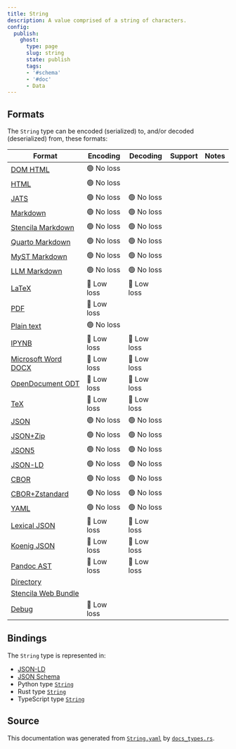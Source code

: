 ```yaml
---
title: String
description: A value comprised of a string of characters.
config:
  publish:
    ghost:
      type: page
      slug: string
      state: publish
      tags:
      - '#schema'
      - '#doc'
      - Data
---
```


## Formats

The `String` type can be encoded (serialized) to, and/or decoded (deserialized) from, these formats:

| Format                                                                       | Encoding   | Decoding   | Support | Notes |
| ---------------------------------------------------------------------------- | ---------- | ---------- | ------- | ----- |
| [DOM HTML](https://stencila.ghost.io/docs/reference/formats/dom.html)        | 🟢 No loss  |            |         |
| [HTML](https://stencila.ghost.io/docs/reference/formats/html)                | 🟢 No loss  |            |         |
| [JATS](https://stencila.ghost.io/docs/reference/formats/jats)                | 🟢 No loss  | 🟢 No loss  |         |
| [Markdown](https://stencila.ghost.io/docs/reference/formats/md)              | 🟢 No loss  | 🟢 No loss  |         |
| [Stencila Markdown](https://stencila.ghost.io/docs/reference/formats/smd)    | 🟢 No loss  | 🟢 No loss  |         |
| [Quarto Markdown](https://stencila.ghost.io/docs/reference/formats/qmd)      | 🟢 No loss  | 🟢 No loss  |         |
| [MyST Markdown](https://stencila.ghost.io/docs/reference/formats/myst)       | 🟢 No loss  | 🟢 No loss  |         |
| [LLM Markdown](https://stencila.ghost.io/docs/reference/formats/llmd)        | 🟢 No loss  | 🟢 No loss  |         |
| [LaTeX](https://stencila.ghost.io/docs/reference/formats/latex)              | 🔷 Low loss | 🔷 Low loss |         |
| [PDF](https://stencila.ghost.io/docs/reference/formats/pdf)                  | 🔷 Low loss |            |         |
| [Plain text](https://stencila.ghost.io/docs/reference/formats/text)          | 🟢 No loss  |            |         |
| [IPYNB](https://stencila.ghost.io/docs/reference/formats/ipynb)              | 🔷 Low loss | 🔷 Low loss |         |
| [Microsoft Word DOCX](https://stencila.ghost.io/docs/reference/formats/docx) | 🔷 Low loss | 🔷 Low loss |         |
| [OpenDocument ODT](https://stencila.ghost.io/docs/reference/formats/odt)     | 🔷 Low loss | 🔷 Low loss |         |
| [TeX](https://stencila.ghost.io/docs/reference/formats/tex)                  | 🔷 Low loss | 🔷 Low loss |         |
| [JSON](https://stencila.ghost.io/docs/reference/formats/json)                | 🟢 No loss  | 🟢 No loss  |         |
| [JSON+Zip](https://stencila.ghost.io/docs/reference/formats/json.zip)        | 🟢 No loss  | 🟢 No loss  |         |
| [JSON5](https://stencila.ghost.io/docs/reference/formats/json5)              | 🟢 No loss  | 🟢 No loss  |         |
| [JSON-LD](https://stencila.ghost.io/docs/reference/formats/jsonld)           | 🟢 No loss  | 🟢 No loss  |         |
| [CBOR](https://stencila.ghost.io/docs/reference/formats/cbor)                | 🟢 No loss  | 🟢 No loss  |         |
| [CBOR+Zstandard](https://stencila.ghost.io/docs/reference/formats/cbor.zstd) | 🟢 No loss  | 🟢 No loss  |         |
| [YAML](https://stencila.ghost.io/docs/reference/formats/yaml)                | 🟢 No loss  | 🟢 No loss  |         |
| [Lexical JSON](https://stencila.ghost.io/docs/reference/formats/lexical)     | 🔷 Low loss | 🔷 Low loss |         |
| [Koenig JSON](https://stencila.ghost.io/docs/reference/formats/koenig)       | 🔷 Low loss | 🔷 Low loss |         |
| [Pandoc AST](https://stencila.ghost.io/docs/reference/formats/pandoc)        | 🔷 Low loss | 🔷 Low loss |         |
| [Directory](https://stencila.ghost.io/docs/reference/formats/directory)      |            |            |         |
| [Stencila Web Bundle](https://stencila.ghost.io/docs/reference/formats/swb)  |            |            |         |
| [Debug](https://stencila.ghost.io/docs/reference/formats/debug)              | 🔷 Low loss |            |         |

## Bindings

The `String` type is represented in:

- [JSON-LD](https://stencila.org/String.jsonld)
- [JSON Schema](https://stencila.org/String.schema.json)
- Python type [`String`](https://github.com/stencila/stencila/blob/main/python/python/stencila/types/string.py)
- Rust type [`String`](https://github.com/stencila/stencila/blob/main/rust/schema/src/types/string.rs)
- TypeScript type [`String`](https://github.com/stencila/stencila/blob/main/ts/src/types/String.ts)

## Source

This documentation was generated from [`String.yaml`](https://github.com/stencila/stencila/blob/main/schema/String.yaml) by [`docs_types.rs`](https://github.com/stencila/stencila/blob/main/rust/schema-gen/src/docs_types.rs).
